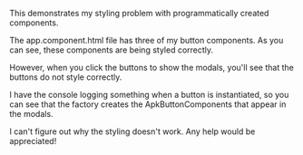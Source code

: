 
This demonstrates my styling problem with programmatically created components.

The app.component.html file has three of my button components.  As you can see, these components are being styled correctly.

However, when you click the buttons to show the modals, you'll see that the buttons do not style correctly.

I have the console logging something when a button is instantiated, so you can see that the factory creates the ApkButtonComponents that appear in the modals.

I can't figure out why the styling doesn't work.  Any help would be appreciated!